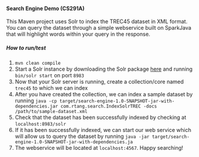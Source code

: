 #### Search Engine Demo (CS291A)

This Maven project uses Solr to index the TREC45 dataset in XML format. You can query the dataset through a simple webservice built on SparkJava that will highlight words within your query in the response.

##### How to run/test
1. `mvn clean compile`
2. Start a Solr instance by downloading the Solr package [here](http://www.apache.org/dyn/closer.lua/lucene/solr/7.2.1) and running `bin/solr start` on port `8983`
3. Now that your Solr server is running, create a collection/core named `trec45` to which we can index
4. After you have created the collection, we can index a sample dataset by running `java -cp target/search-engine-1.0-SNAPSHOT-jar-with-dependencies.jar com.rtang.search.IndexSolrTREC -docs /path/to/sample-dataset.xml`
4. Check that the dataset has been successfully indexed by checking at `localhost:8983/solr`
5. If it has been successfully indexed, we can start our web service which will allow us to query the dataset by running `java -jar target/search-engine-1.0-SNAPSHOT-jar-with-dependencies.ja`
6. The webservice will be located at `localhost:4567`. Happy searching!

